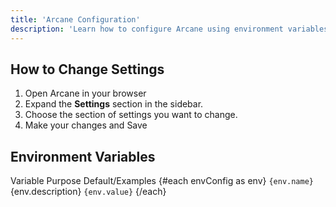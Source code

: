 ```yaml
---
title: 'Arcane Configuration'
description: 'Learn how to configure Arcane using environment variables and the settings interface.'
---
```


<script lang="ts">
import * as Table from '$lib/components/ui/table/index.js';
import { Window } from '$lib/components/ui/window/index.js';
import { envConfig } from '$lib/config/pages/env-config.js';
</script>

## How to Change Settings

1. Open Arcane in your browser
2. Expand the **Settings** section in the sidebar.
3. Choose the section of settings you want to change.
4. Make your changes and Save

## Environment Variables

<Window class="mt-4">
  <Table.Root class="mb-8">
    <Table.Header>
      <Table.Row>
        <Table.Head class="w-[220px]">Variable</Table.Head>
        <Table.Head>Purpose</Table.Head>
        <Table.Head>Default/Examples</Table.Head>
      </Table.Row>
    </Table.Header>
    <Table.Body>
      {#each envConfig as env}
        <Table.Row>
          <Table.Cell class="font-medium">
            <code class="bg-muted rounded px-1 py-0.5">{env.name}</code>
          </Table.Cell>
          <Table.Cell>{env.description}</Table.Cell>
          <Table.Cell>
            <code class="bg-muted rounded px-1 py-0.5">{env.value}</code>
          </Table.Cell>
        </Table.Row>
      {/each}
    </Table.Body>
  </Table.Root>
</Window>
